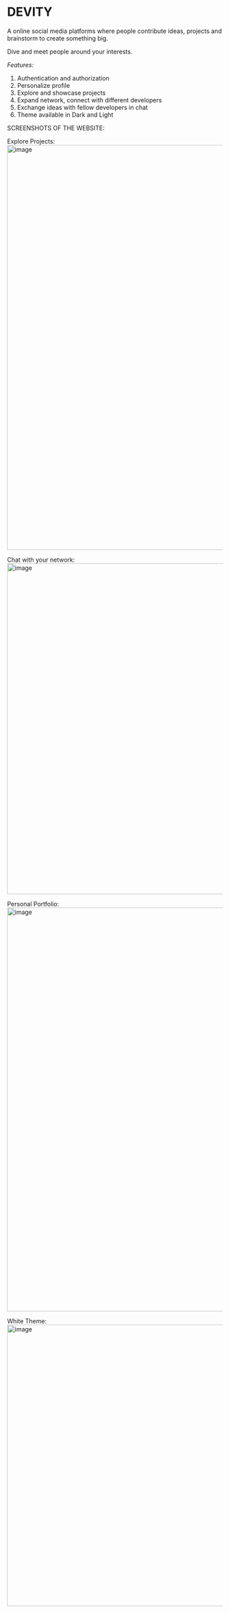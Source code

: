 # DEVITY

A online social media platforms where people contribute ideas, projects and brainstorm to create something big.

Dive and meet people around your interests.

*Features:*
1. Authentication and authorization
2. Personalize profile
3. Explore and showcase projects
4. Expand network, connect with different developers
5. Exchange ideas with fellow developers in chat
6. Theme available in Dark and Light

SCREENSHOTS OF THE WEBSITE:

Explore Projects:
<img width="1793" height="944" alt="image" src="https://github.com/user-attachments/assets/2e684d43-0ba5-42d0-b3ca-ff665131636c" />

Chat with your network:
<img width="1210" height="771" alt="image" src="https://github.com/user-attachments/assets/e5ccd683-f9e2-46eb-bf95-ff9abc2b45d8" />

Personal Portfolio:
<img width="1776" height="941" alt="image" src="https://github.com/user-attachments/assets/5b37879d-51e1-44fe-90ee-c73297ea4e32" />

White Theme:
<img width="1784" height="656" alt="image" src="https://github.com/user-attachments/assets/74ee7b7d-0601-4ab2-a02d-6b8a13b1b079" />


